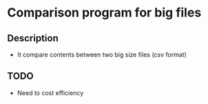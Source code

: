 # Comparison program for big files

## Description
- It compare contents between two big size files (csv format)

## TODO
- Need to cost efficiency
